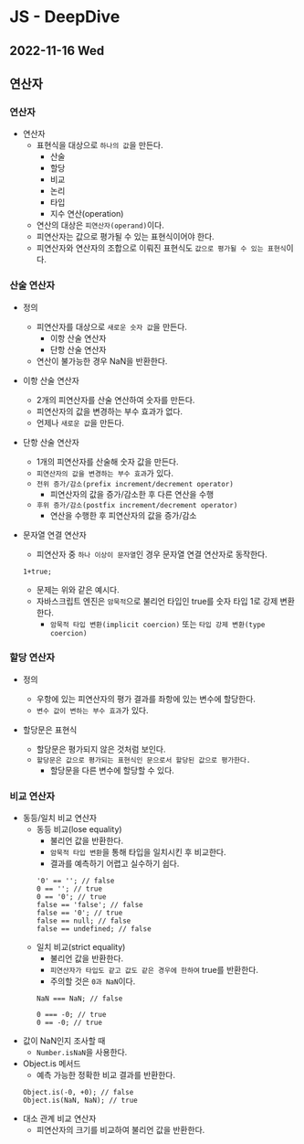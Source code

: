 # JS - DeepDive
## 2022-11-16 Wed

## 연산자

### 연산자

* 연산자
  * 표현식을 대상으로 `하나의 값`을 만든다.
    * 산술
    * 할당
    * 비교
    * 논리
    * 타입
    * 지수 연산(operation)
  * 연산의 대상은 `피연산자(operand)`이다.
  * 피연산자는 값으로 평가될 수 있는 표현식이어야 한다.
  * 피연산자와 연산자의 조합으로 이뤄진 표현식도 `값으로 평가될 수 있는 표현식`이다.

### 산술 연산자

* 정의
  * 피연산자를 대상으로 `새로운 숫자 값`을 만든다.
    * 이항 산술 연산자
    * 단항 산술 연산자
  * 연산이 불가능한 경우 NaN을 반환한다.

* 이항 산술 연산자
  * 2개의 피연산자를 산술 연산하여 숫자를 만든다.
  * 피연산자의 값을 변경하는 부수 효과가 없다.
  * 언제나 `새로운 값`을 만든다.

* 단항 산술 연산자
  * 1개의 피연산자를 산술해 숫자 값을 만든다.
  * `피연산자의 값을 변경하는 부수 효과`가 있다.
  * `전위 증가/감소(prefix increment/decrement operator)`
    * 피연산자의 값을 증가/감소한 후 다른 연산을 수행
  * `후위 증가/감소(postfix increment/decrement operator)`
    * 연산을 수행한 후 피연산자의 값을 증가/감소

* 문자열 연결 연산자
  * 피연산자 중 `하나 이상이 문자열`인 경우 문자열 연결 연산자로 동작한다.
  ```
  1+true;
  ```
  * 문제는 위와 같은 예시다.
  * 자바스크립트 엔진은 `암묵적`으로 불리언 타입인 true를 숫자 타입 1로 강제 변환한다.
    * `암묵적 타입 변환(implicit coercion)` 또는 `타입 강제 변환(type coercion)`

### 할당 연산자

* 정의
  * 우항에 있는 피연산자의 평가 결과를 좌항에 있는 변수에 할당한다.
  * `변수 값이 변하는 부수 효과`가 있다.

* 할당문은 표현식
  * 할당문은 평가되지 않은 것처럼 보인다.
  * `할당문은 값으로 평가되는 표현식인 문으로서 할당된 값으로 평가한다.`
    * 할당문을 다른 변수에 할당할 수 있다.

### 비교 연산자
* 동등/일치 비교 연산자
  * 동등 비교(lose equality) 
    * 불리언 값을 반환한다.
    * `암묵적 타입 변환`을 통해 타입을 일치시킨 후 비교한다.
    * 결과를 예측하기 어렵고 실수하기 쉽다.
    ```
    '0' == ''; // false
    0 == ''; // true
    0 == '0'; // true
    false == 'false'; // false
    false == '0'; // true
    false == null; // false
    false == undefined; // false
    ```
  * 일치 비교(strict equality)  
    * 불리언 값을 반환한다.
    * `피연산자가 타입도 같고 값도 같은 경우에 한하여` true를 반환한다.
    * 주의할 것은 `0과 NaN`이다.
    ```
    NaN === NaN; // false
    ```
    ```
    0 === -0; // true
    0 == -0; // true 
    ```
* 값이 NaN인지 조사할 때
  * `Number.isNaN`을 사용한다.
* Object.is 메서드
  * 예측 가능한 정확한 비교 결과를 반환한다.
  ```
  Object.is(-0, +0); // false
  Object.is(NaN, NaN); // true
  ```
* 대소 관계 비교 연산자
  * 피연산자의 크기를 비교하여 불리언 값을 반환한다.